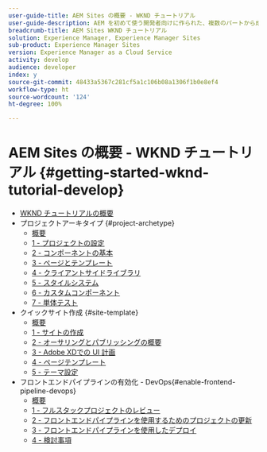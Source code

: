 ```yaml
---
user-guide-title: AEM Sites の概要 - WKND チュートリアル
user-guide-description: AEM を初めて使う開発者向けに作られた、複数のパートから成るチュートリアルです。 架空のライフスタイルブランドである WKND 向けに AEM Sites を実装します。 フロントエンドパイプラインを有効にして、開発をデプロイメントサイクルに進めます。
breadcrumb-title: AEM Sites WKND チュートリアル
solution: Experience Manager, Experience Manager Sites
sub-product: Experience Manager Sites
version: Experience Manager as a Cloud Service
activity: develop
audience: developer
index: y
source-git-commit: 48433a5367c281cf5a1c106b08a1306f1b0e8ef4
workflow-type: ht
source-wordcount: '124'
ht-degree: 100%

---
```



# AEM Sites の概要 - WKND チュートリアル {#getting-started-wknd-tutorial-develop}

+ [WKND チュートリアルの概要](overview.md)
+ プロジェクトアーキタイプ {#project-archetype}
   + [概要](./project-archetype/overview.md)
   + [1 - プロジェクトの設定](./project-archetype/project-setup.md)
   + [2 - コンポーネントの基本](./project-archetype/component-basics.md)
   + [3 - ページとテンプレート](./project-archetype/pages-templates.md)
   + [4 - クライアントサイドライブラリ](./project-archetype/client-side-libraries.md)
   + [5 - スタイルシステム](./project-archetype/style-system.md)
   + [6 - カスタムコンポーネント](./project-archetype/custom-component.md)
   + [7 - 単体テスト](./project-archetype/unit-testing.md)
+ クイックサイト作成 {#site-template}
   + [概要](./site-template/overview.md)
   + [1 - サイトの作成](./site-template/create-site.md)
   + [2 - オーサリングとパブリッシングの概要](./site-template/author-content-publish.md)
   + [3 - Adobe XDでの UI 計画](./site-template/ui-planning-adobe-xd.md)
   + [4 - ページテンプレート](./site-template/page-templates.md)
   + [5 - テーマ設定](./site-template/theming.md)
+ フロントエンドパイプラインの有効化 - DevOps{#enable-frontend-pipeline-devops}
   + [概要](./enable-frontend-pipeline/overview.md)
   + [1 - フルスタックプロジェクトのレビュー](./enable-frontend-pipeline/review-uifrontend-module.md)
   + [2 - フロントエンドパイプラインを使用するためのプロジェクトの更新](./enable-frontend-pipeline/update-project.md)
   + [3 - フロントエンドパイプラインを使用したデプロイ](./enable-frontend-pipeline/create-frontend-pipeline.md)
   + [4 - 検討事項](./enable-frontend-pipeline/considerations.md)

